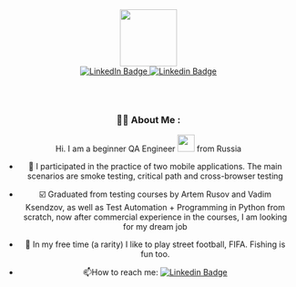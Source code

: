                                                                 
<div id="header" align="center">
  <img src="https://media.giphy.com/media/UDclWKlmfmq7twI3iJ/giphy.gif" width="100"/>
</div>


<div id="header" align="center">
<div id="badges">
  <a href="https://www.linkedin.com/in/viktor-leonov-405406239">
    <img src="https://img.shields.io/badge/Linkedin-yellow?style=for-the-badge&logo=linkedin&logoColor=white" alt="LinkedIn Badge"/>
  </a>
  <a href="https://t.me/Forch2019">
    <img src="https://img.shields.io/badge/Telegram-blue?style=for-the-badge&logo=Telegram&logoColor=white" alt='Linkedin Badge'/>
  </a>
      
<div id="header" align="center">
<img src="https://komarev.com/ghpvc/?username=viktor7cr7&style=flat-square&color=blue" alt=""/>       
                                                                                             
<h1>
  <img src="https://media.giphy.com/media/XCxjzveGa47DOd8zuq/giphy.gif" width="5px"/>
</h1>                                                                                             
                                                                                                           
### :man_technologist: About Me :
  
  
Hi. I am a beginner QA Engineer  <img src="https://media.giphy.com/media/WUlplcMpOCEmTGBtBW/giphy.gif" width="30">  from Russia                                                                                   
- :telescope: I participated in the practice of two mobile applications. The main scenarios are smoke testing, critical path and cross-browser testing

- :ballot_box_with_check: Graduated from testing courses by Artem Rusov and Vadim Ksendzov, as well as Test Automation + Programming in Python from scratch, now after commercial experience in the courses, I am looking for my dream job

- :palm_tree: In my free time (a rarity) I like to play street football, FIFA. Fishing is fun too.

- :mailbox:How to reach me: [![Linkedin Badge](https://img.shields.io/badge/-Linkedin-yellow?style=flat&logo=Linkedin&logoColor=white)](https://www.linkedin.com/in/viktor-leonov-405406239)                                                                                                             

                                                                                  
                                                                                   
